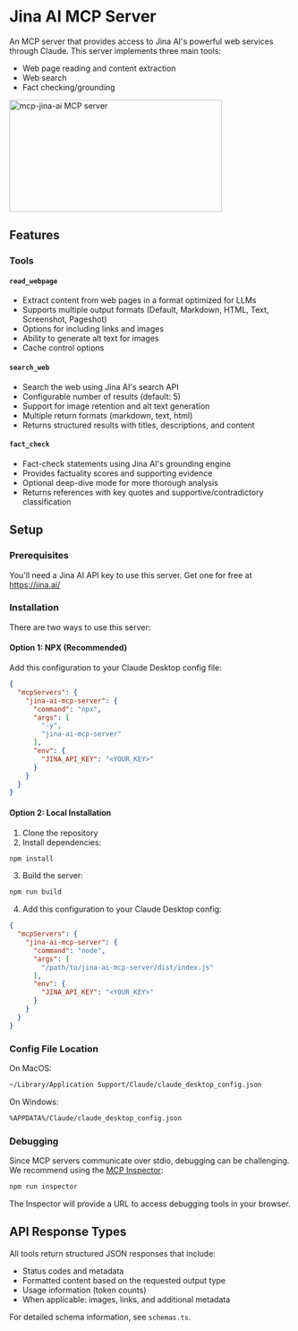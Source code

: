 # Jina AI MCP Server

An MCP server that provides access to Jina AI's powerful web services through Claude. This server implements three main tools:

- Web page reading and content extraction
- Web search
- Fact checking/grounding

<a href="https://glama.ai/mcp/servers/c1l6ib2j49"><img width="380" height="200" src="https://glama.ai/mcp/servers/c1l6ib2j49/badge" alt="mcp-jina-ai MCP server" /></a>

## Features

### Tools

#### `read_webpage`
- Extract content from web pages in a format optimized for LLMs
- Supports multiple output formats (Default, Markdown, HTML, Text, Screenshot, Pageshot)
- Options for including links and images
- Ability to generate alt text for images
- Cache control options

#### `search_web`
- Search the web using Jina AI's search API
- Configurable number of results (default: 5)
- Support for image retention and alt text generation
- Multiple return formats (markdown, text, html)
- Returns structured results with titles, descriptions, and content

#### `fact_check`
- Fact-check statements using Jina AI's grounding engine
- Provides factuality scores and supporting evidence 
- Optional deep-dive mode for more thorough analysis
- Returns references with key quotes and supportive/contradictory classification

## Setup

### Prerequisites

You'll need a Jina AI API key to use this server. Get one for free at https://jina.ai/

### Installation

There are two ways to use this server:

#### Option 1: NPX (Recommended)
Add this configuration to your Claude Desktop config file:

```json
{
  "mcpServers": {
    "jina-ai-mcp-server": {
      "command": "npx",
      "args": [
        "-y",
        "jina-ai-mcp-server"
      ],
      "env": {
        "JINA_API_KEY": "<YOUR_KEY>"
      }
    }
  }
}
```

#### Option 2: Local Installation
1. Clone the repository
2. Install dependencies:
```bash
npm install
```

3. Build the server:
```bash
npm run build
```

4. Add this configuration to your Claude Desktop config:
```json
{
  "mcpServers": {
    "jina-ai-mcp-server": {
      "command": "node",
      "args": [
        "/path/to/jina-ai-mcp-server/dist/index.js"
      ],
      "env": {
        "JINA_API_KEY": "<YOUR_KEY>"
      }
    }
  }
}
```

### Config File Location

On MacOS:
```bash
~/Library/Application Support/Claude/claude_desktop_config.json
```

On Windows:
```bash
%APPDATA%/Claude/claude_desktop_config.json
```

### Debugging

Since MCP servers communicate over stdio, debugging can be challenging. We recommend using the [MCP Inspector](https://github.com/modelcontextprotocol/inspector):

```bash
npm run inspector
```

The Inspector will provide a URL to access debugging tools in your browser.

## API Response Types

All tools return structured JSON responses that include:

- Status codes and metadata
- Formatted content based on the requested output type
- Usage information (token counts)
- When applicable: images, links, and additional metadata

For detailed schema information, see `schemas.ts`.
